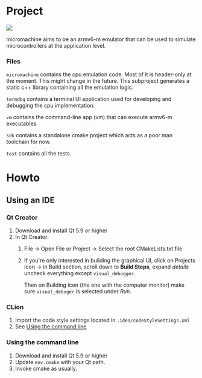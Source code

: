 # Project

![](https://github.com/flavioroth/micromachine/workflows/MicroMachine%20CI/badge.svg)

micromachine aims to be an armv6-m emulator that can be used to simulate
microcontrollers at the application level.

### Files
`micromachine` contains the cpu emulation code. Most of it is header-only at the
moment. This might change in the future. This subproject generates a static
c++ library containing all the emulation logic.

`termdbg` contains a terminal UI application used for
developing and debugging the cpu implementation.

`vm` contains the command-line app (vm) that can execute armv6-m executables

`sdk` contains a standalone cmake project which acts as a poor man
toolchain for now.

`test` contains all the tests.

# Howto

## Using an IDE

### Qt Creator

1) Download and install Qt 5.9 or higher
2) In Qt Creator:
    1) File -> Open File or Project -> Select the root CMakeLists.txt file

    2) If you're only interested in building the graphical UI, click on
       Projects Icon -> in Build section, scroll down to **Build Steps**,
       expand *details* uncheck everything except `visual_debugger`.

       Then on Building icon (the one with the computer monitor) make sure
       `visual_debuger` is selected under *Run*.

### CLion

1) Import the code style settings located in `.idea/codeStyleSettings.xml`
2) See [Using the command line](#using-the-command-line)

### Using the command line

1) Download and install Qt 5.9 or higher
2) Update `env.cmake` with your Qt path.
2) Invoke cmake as usually.


